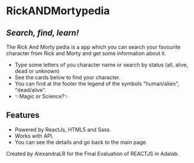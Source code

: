# RickANDMortypedia

## _Search, find, learn!_

The Rick And Morty pedia is a app which you can search your favourite character from Rick and Morty and get some information about it.

- Type some letters of you character name or search by status (all, alive, dead or unknown)
- See the cards below to find your character.
- You can find at the footer the legend of the symbols "human/alien", "dead/alive".
- ✨Magic or Science?✨

## Features

- Powered by ReactJs, HTML5 and Sass.
- Works with API.
- You can see the details and go back to the main page.

Created by AlexandraLR for the Final Evaluation of REACTJS in Adalab.
